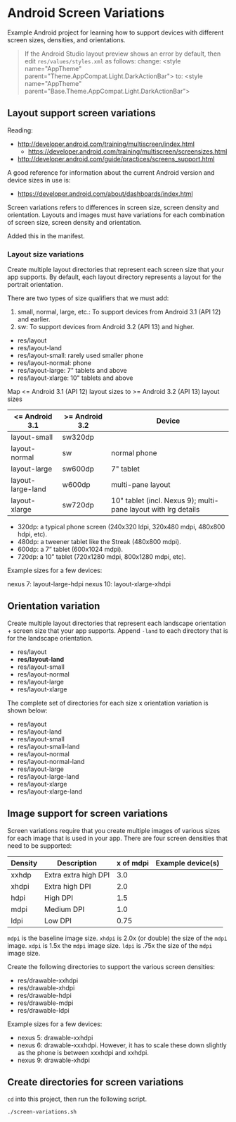# Android Screen Variations

Example Android project for learning how to support devices with different screen sizes, densities,
and orientations.

> If the Android Studio layout preview shows an error by default, then edit `res/values/styles.xml` 
> as follows:
> change: &lt;style name="AppTheme" parent="Theme.AppCompat.Light.DarkActionBar"&gt;
> to:     &lt;style name="AppTheme" parent="Base.Theme.AppCompat.Light.DarkActionBar"&gt;


## Layout support screen variations

Reading:

- http://developer.android.com/training/multiscreen/index.html
    - https://developer.android.com/training/multiscreen/screensizes.html
- http://developer.android.com/guide/practices/screens_support.html

A good reference for information about the current Android version and device sizes in use is:

- https://developer.android.com/about/dashboards/index.html

Screen variations refers to differences in screen size, screen density and orientation. Layouts and
images must have variations for each combination of screen size, screen density and orientation.

Added this in the manifest.

<supports-screens android:smallScreens="true"
      android:normalScreens="true"
      android:largeScreens="true"
      android:xlargeScreens="true"
      android:anyDensity="true" />

### Layout size variations

Create multiple layout directories that represent each screen size that your app supports. By
default, each layout directory represents a layout for the portrait orientation.

There are two types of size qualifiers that we must add:
1. small, normal, large, etc.: To support devices from Android 3.1 (API 12) and earlier.
2. sw: To support devices from Android 3.2 (API 13) and higher.

- res/layout
- res/layout-land
- res/layout-small: rarely used smaller phone
- res/layout-normal: phone
- res/layout-large: 7" tablets and above
- res/layout-xlarge: 10" tablets and above

Map <= Android 3.1 (API 12) layout sizes to >= Android 3.2 (API 13) layout sizes

<= Android 3.1      | >= Android 3.2 | Device
--------------------|----------------|-------
layout-small        | sw320dp        |
layout-normal       | sw             | normal phone
layout-large        | sw600dp        | 7" tablet
layout-large-land   | w600dp         | multi-pane layout
layout-xlarge       | sw720dp        | 10" tablet (incl. Nexus 9); multi-pane layout with lrg details

- 320dp: a typical phone screen (240x320 ldpi, 320x480 mdpi, 480x800 hdpi, etc).
- 480dp: a tweener tablet like the Streak (480x800 mdpi).
- 600dp: a 7” tablet (600x1024 mdpi).
- 720dp: a 10” tablet (720x1280 mdpi, 800x1280 mdpi, etc).

Example sizes for a few devices:

nexus 7: layout-large-hdpi
nexus 10: layout-xlarge-xhdpi

## Orientation variation

Create multiple layout directories that represent each landscape orientation + screen size that your
app  supports. Append `-land` to each directory that is for the landscape orientation.

- res/layout
- **res/layout-land**
- res/layout-small
- res/layout-normal
- res/layout-large
- res/layout-xlarge

The complete set of directories for each size x orientation variation is shown below:

- res/layout
- res/layout-land
- res/layout-small
- res/layout-small-land
- res/layout-normal
- res/layout-normal-land
- res/layout-large
- res/layout-large-land
- res/layout-xlarge
- res/layout-xlarge-land


## Image support for screen variations

Screen variations require that you create multiple images of various sizes for each image that is
used in your app. There are four screen densities that need to be supported:

Density | Description          | x of mdpi | Example device(s)
--------|----------------------|-----------|------------------
xxhdp   | Extra extra high DPI | 3.0       |
xhdpi   | Extra high DPI       | 2.0       |
hdpi    | High DPI             | 1.5       |
mdpi    | Medium DPI           | 1.0       |
ldpi    | Low DPI              | 0.75      |

`mdpi` is the baseline image size. `xhdpi` is 2.0x (or double) the size of the `mdpi` image. `xdpi`
is 1.5x the `mdpi` image size. `ldpi` is .75x the size of the `mdpi` image size.

Create the following directories to support the various screen densities:

- res/drawable-xxhdpi
- res/drawable-xhdpi
- res/drawable-hdpi
- res/drawable-mdpi
- res/drawable-ldpi

Example sizes for a few devices:

- nexus 5: drawable-xxhdpi
- nexus 6: drawable-xxxhdpi. However, it has to scale these down slightly as the phone is between
  xxxhdpi and xxhdpi.
- nexus 9: drawable-xhdpi


## Create directories for screen variations

`cd` into this project, then run the following script.

```bash
./screen-variations.sh
```
